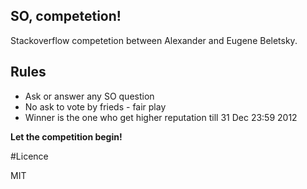 ## SO, competetion!

Stackoverflow competetion between Alexander and Eugene Beletsky.

## Rules

* Ask or answer any SO question
* No ask to vote by frieds - fair play
* Winner is the one who get higher reputation till 31 Dec 23:59 2012

**Let the competition begin!**

#Licence

MIT